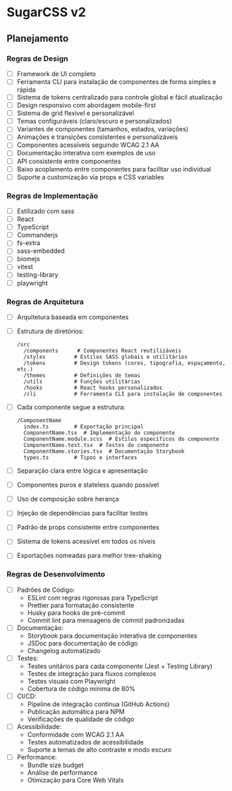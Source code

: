 # SugarCSS v2


## Planejamento 

### Regras de Design
- [ ] Framework de UI completo
- [ ] Ferramenta CLI para instalação de componentes de forma simples e rápida
- [ ] Sistema de tokens centralizado para controle global e fácil atualização
- [ ] Design responsivo com abordagem mobile-first
- [ ] Sistema de grid flexível e personalizável
- [ ] Temas configuráveis (claro/escuro e personalizados)
- [ ] Variantes de componentes (tamanhos, estados, variações)
- [ ] Animações e transições consistentes e personalizáveis
- [ ] Componentes acessíveis seguindo WCAG 2.1 AA
- [ ] Documentação interativa com exemplos de uso
- [ ] API consistente entre componentes
- [ ] Baixo acoplamento entre componentes para facilitar uso individual
- [ ] Suporte a customização via props e CSS variables

### Regras de Implementação
- [ ] Estilizado com sass
- [ ] React
- [ ] TypeScript
- [ ] Commanderjs
- [ ] fs-extra
- [ ] sass-embedded
- [ ] biomejs
- [ ] vitest
- [ ] testing-library
- [ ] playwright

### Regras de Arquitetura
- [ ] Arquitetura baseada em componentes
- [ ] Estrutura de diretórios:
  ```
  /src
    /components      # Componentes React reutilizáveis
    /styles         # Estilos SASS globais e utilitários
    /tokens         # Design tokens (cores, tipografia, espaçamento, etc.)
    /themes         # Definições de temas
    /utils          # Funções utilitárias
    /hooks          # React hooks personalizados
    /cli            # Ferramenta CLI para instalação de componentes
  ```
- [ ] Cada componente segue a estrutura:
  ```
  /ComponentName
    index.ts        # Exportação principal
    ComponentName.tsx  # Implementação do componente
    ComponentName.module.scss  # Estilos específicos do componente
    ComponentName.test.tsx  # Testes do componente
    ComponentName.stories.tsx  # Documentação Storybook
    types.ts        # Tipos e interfaces
  ```
- [ ] Separação clara entre lógica e apresentação
- [ ] Componentes puros e stateless quando possível
- [ ] Uso de composição sobre herança
- [ ] Injeção de dependências para facilitar testes
- [ ] Padrão de props consistente entre componentes
- [ ] Sistema de tokens acessível em todos os níveis
- [ ] Exportações nomeadas para melhor tree-shaking


### Regras de Desenvolvimento

- [ ] Padrões de Código:
  - ESLint com regras rigorosas para TypeScript
  - Prettier para formatação consistente
  - Husky para hooks de pré-commit
  - Commit lint para mensagens de commit padronizadas
- [ ] Documentação:
  - Storybook para documentação interativa de componentes
  - JSDoc para documentação de código
  - Changelog automatizado
- [ ] Testes:
  - Testes unitários para cada componente (Jest + Testing Library)
  - Testes de integração para fluxos complexos
  - Testes visuais com Playwright
  - Cobertura de código mínima de 80%
- [ ] CI/CD:
  - Pipeline de integração contínua (GitHub Actions)
  - Publicação automática para NPM
  - Verificações de qualidade de código
- [ ] Acessibilidade:
  - Conformidade com WCAG 2.1 AA
  - Testes automatizados de acessibilidade
  - Suporte a temas de alto contraste e modo escuro
- [ ] Performance:
  - Bundle size budget
  - Análise de performance
  - Otimização para Core Web Vitals
